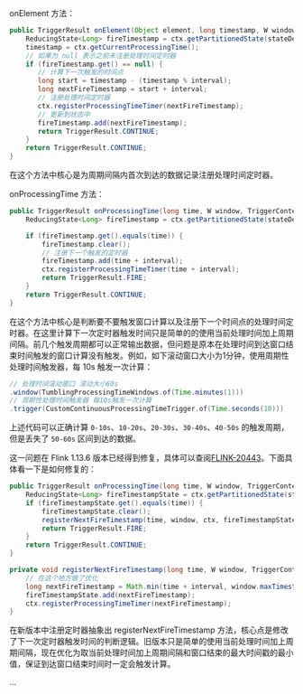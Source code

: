 
onElement 方法：
```java
public TriggerResult onElement(Object element, long timestamp, W window, TriggerContext ctx) throws Exception {
    ReducingState<Long> fireTimestamp = ctx.getPartitionedState(stateDesc);
    timestamp = ctx.getCurrentProcessingTime();
    // 如果为 null 表示之前未注册处理时间定时器
    if (fireTimestamp.get() == null) {
       // 计算下一次触发的时间点
       long start = timestamp - (timestamp % interval);
       long nextFireTimestamp = start + interval;
       // 注册处理时间定时器
       ctx.registerProcessingTimeTimer(nextFireTimestamp);
       // 更新到状态中
       fireTimestamp.add(nextFireTimestamp);
       return TriggerResult.CONTINUE;
    }
    return TriggerResult.CONTINUE;
}
```
在这个方法中核心是为周期间隔内首次到达的数据记录注册处理时间定时器。

onProcessingTime 方法：
```java
public TriggerResult onProcessingTime(long time, W window, TriggerContext ctx) throws Exception {
    ReducingState<Long> fireTimestamp = ctx.getPartitionedState(stateDesc);

    if (fireTimestamp.get().equals(time)) {
        fireTimestamp.clear();
        // 注册下一个触发的定时器
        fireTimestamp.add(time + interval);
        ctx.registerProcessingTimeTimer(time + interval);
        return TriggerResult.FIRE;
    }
    return TriggerResult.CONTINUE;
}
```
在这个方法中核心是判断要不要触发窗口计算以及注册下一个时间点的处理时间定时器。在这里计算下一次定时器触发时间只是简单的的使用当前处理时间加上周期间隔。前几个触发周期都可以正常输出数据，但问题是原本在处理时间到达窗口结束时间触发的窗口计算没有触发。例如，如下滚动窗口大小为1分钟，使用周期性处理时间触发器，每 10s 触发一次计算：
```java
// 处理时间滚动窗口 滚动大小60s
.window(TumblingProcessingTimeWindows.of(Time.minutes(1)))
// 周期性处理时间触发器 每10s触发一次计算
.trigger(CustomContinuousProcessingTimeTrigger.of(Time.seconds(10)))
```
上述代码可以正确计算 `0-10s`、`10-20s`、`20-30s`、`30-40s`、`40-50s` 的触发周期，但是丢失了 `50-60s` 区间到达的数据。

这一问题在 Flink 1.13.6 版本已经得到修复，具体可以查阅[FLINK-20443](https://issues.apache.org/jira/browse/FLINK-20443)。下面具体看一下是如何修复的：
```java
public TriggerResult onProcessingTime(long time, W window, TriggerContext ctx) throws Exception {
    ReducingState<Long> fireTimestampState = ctx.getPartitionedState(stateDesc);
    if (fireTimestampState.get().equals(time)) {
        fireTimestampState.clear();
        registerNextFireTimestamp(time, window, ctx, fireTimestampState);
        return TriggerResult.FIRE;
    }
    return TriggerResult.CONTINUE;
}

private void registerNextFireTimestamp(long time, W window, TriggerContext ctx, ReducingState<Long> fireTimestampState) throws Exception {
    // 在这个地方做了优化
    long nextFireTimestamp = Math.min(time + interval, window.maxTimestamp());
    fireTimestampState.add(nextFireTimestamp);
    ctx.registerProcessingTimeTimer(nextFireTimestamp);
}
```
在新版本中注册定时器抽象出 registerNextFireTimestamp 方法，核心点是修改了下一次定时器触发时间的判断逻辑。旧版本只是简单的使用当前处理时间加上周期间隔，现在优化为取当前处理时间加上周期间隔和窗口结束的最大时间戳的最小值，保证到达窗口结束时间时一定会触发计算。



...
